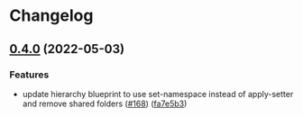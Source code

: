 # Changelog

## [0.4.0](https://github.com/GoogleCloudPlatform/blueprints/compare/hierarchy-blueprint-v0.3.0...hierarchy-blueprint-v0.4.0) (2022-05-03)


### Features

* update hierarchy blueprint to use set-namespace instead of apply-setter and remove shared folders ([#168](https://github.com/GoogleCloudPlatform/blueprints/issues/168)) ([fa7e5b3](https://github.com/GoogleCloudPlatform/blueprints/commit/fa7e5b390afec2d619c9d94fb74397f924a428ce))
